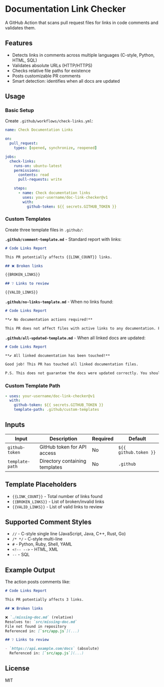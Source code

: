 # Documentation Link Checker

A GitHub Action that scans pull request files for links in code comments and validates them.

## Features

- Detects links in comments across multiple languages (C-style, Python, HTML, SQL)
- Validates absolute URLs (HTTP/HTTPS)
- Checks relative file paths for existence
- Posts customizable PR comments
- Smart detection: identifies when all docs are updated

## Usage

### Basic Setup

Create `.github/workflows/check-links.yml`:

```yaml
name: Check Documentation Links

on:
  pull_request:
    types: [opened, synchronize, reopened]

jobs:
  check-links:
    runs-on: ubuntu-latest
    permissions:
      contents: read
      pull-requests: write

    steps:
      - name: Check documentation links
        uses: your-username/doc-link-checker@v1
        with:
          github-token: ${{ secrets.GITHUB_TOKEN }}
```

### Custom Templates

Create three template files in `.github/`:

**`.github/comment-template.md`** - Standard report with links:

```markdown
# Code Links Report

This PR potentially affects {{LINK_COUNT}} links.

## ❌ Broken links

{{BROKEN_LINKS}}

## ❔ Links to review

{{VALID_LINKS}}
```

**`.github/no-links-template.md`** - When no links found:

```markdown
# Code Links Report

**✔ No documentation actions required!**

This PR does not affect files with active links to any documentation. Fire away!
```

**`.github/all-updated-template.md`** - When all linked docs are updated:

```markdown
# Code Links Report

**✔ All linked documentation has been touched!**

Good job! This PR has touched all linked documentation files.

P.S. This does not guarantee the docs were updated correctly. You should review the documentation updates as well.
```

### Custom Template Path

```yaml
- uses: your-username/doc-link-checker@v1
  with:
    github-token: ${{ secrets.GITHUB_TOKEN }}
    template-path: .github/custom-templates
```

## Inputs

| Input           | Description                    | Required | Default               |
| --------------- | ------------------------------ | -------- | --------------------- |
| `github-token`  | GitHub token for API access    | No       | `${{ github.token }}` |
| `template-path` | Directory containing templates | No       | `.github`             |

## Template Placeholders

- `{{LINK_COUNT}}` - Total number of links found
- `{{BROKEN_LINKS}}` - List of broken/invalid links
- `{{VALID_LINKS}}` - List of valid links to review

## Supported Comment Styles

- `//` - C-style single line (JavaScript, Java, C++, Rust, Go)
- `/* */` - C-style multi-line
- `#` - Python, Ruby, Shell, YAML
- `<!-- -->` - HTML, XML
- `--` - SQL

## Example Output

The action posts comments like:

```markdown
# Code Links Report

This PR potentially affects 3 links.

## ❌ Broken links

❌ `./missing-doc.md` (relative)
Resolves to: `src/missing-doc.md`
File not found in repository
Referenced in: [`src/app.js`](...)

## ❔ Links to review

- `https://api.example.com/docs` (absolute)
  Referenced in: [`src/app.js`](...)
```

## License

MIT
